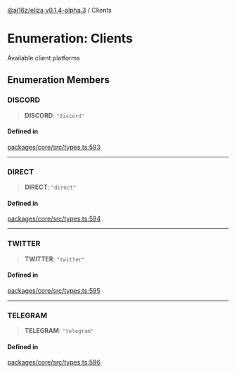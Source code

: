 [@ai16z/eliza v0.1.4-alpha.3](../index.md) / Clients

# Enumeration: Clients

Available client platforms

## Enumeration Members

### DISCORD

> **DISCORD**: `"discord"`

#### Defined in

[packages/core/src/types.ts:593](https://github.com/madjin/eliza/blob/main/packages/core/src/types.ts#L593)

***

### DIRECT

> **DIRECT**: `"direct"`

#### Defined in

[packages/core/src/types.ts:594](https://github.com/madjin/eliza/blob/main/packages/core/src/types.ts#L594)

***

### TWITTER

> **TWITTER**: `"twitter"`

#### Defined in

[packages/core/src/types.ts:595](https://github.com/madjin/eliza/blob/main/packages/core/src/types.ts#L595)

***

### TELEGRAM

> **TELEGRAM**: `"telegram"`

#### Defined in

[packages/core/src/types.ts:596](https://github.com/madjin/eliza/blob/main/packages/core/src/types.ts#L596)
